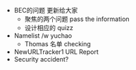 - BEC的问题 更新给大家
	- 聚焦的两个问题 pass the information
	- 设计相应的 quizz
- Namelist /w yuchao
	- Thomas 名单 checking
- NewURLTracker1 URL Report
- Security accident?